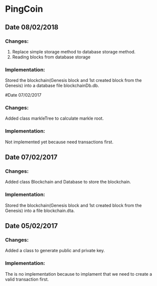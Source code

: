 # PingCoin

## Date 08/02/2018

### Changes: 
1. Replace simple storage method to database storage method. 
2. Reading blocks from database storage
### Implementation:
Stored the blockchain(Genesis block and 1st created block from the Genesis) into a database file blockchainDb.db.

#Date 07/02/2017

### Changes:
Added class markleTree to calculate markle root.
  
### Implementation:
Not implemented yet because need transactions first.

## Date 07/02/2017

### Changes:
Added class Blockchain and Database to store the blockchain.

### Implementation:
Stored the blockchain(Genesis block and 1st created block from the Genesis) into a file blockchain.dta.

## Date 05/02/2017

### Changes:
Added a class to generate public and private key.
  
### Implementation:
The is no implementation because to implament that we need to create a valid transaction first.
